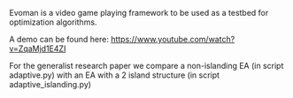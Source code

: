 Evoman is a video game playing framework to be used as a testbed for optimization algorithms.

A demo can be found here:  https://www.youtube.com/watch?v=ZqaMjd1E4ZI

For the generalist research paper we compare a non-islanding EA (in script adaptive.py) with an EA with a 2 island structure (in script adaptive_islanding.py)
